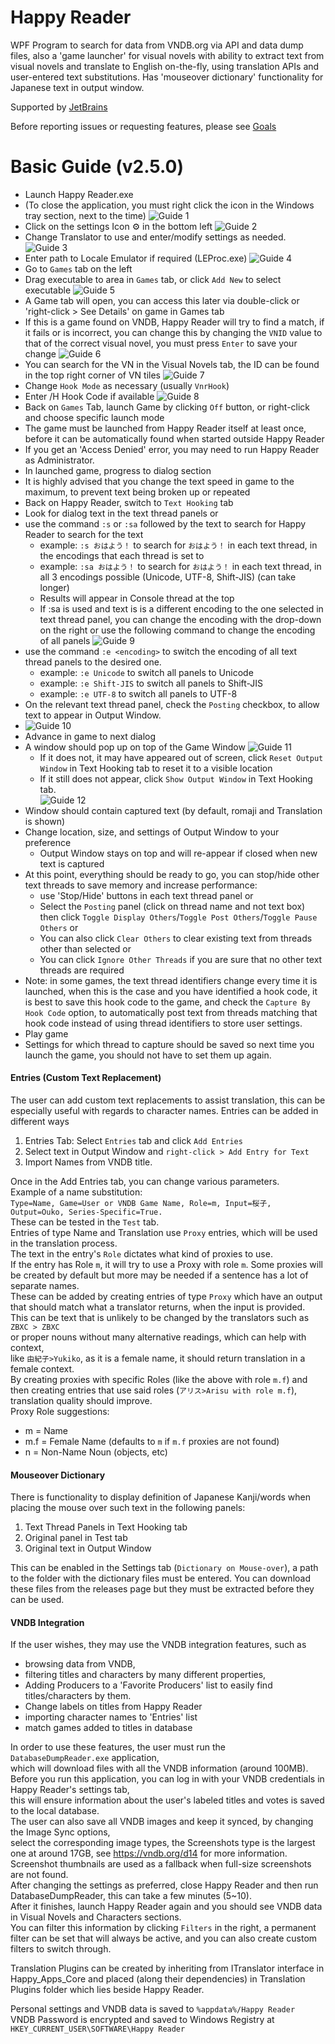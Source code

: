﻿# Happy Reader
WPF Program to search for data from VNDB.org via API and data dump files, also a 'game launcher' for visual novels with ability to extract text from visual novels and translate to English on-the-fly, using translation APIs and user-entered text substitutions.
Has 'mouseover dictionary' functionality for Japanese text in output window.
  
Supported by [JetBrains](https://www.jetbrains.com/?from=HappyReaderByZoltanar)

Before reporting issues or requesting features, please see [Goals](https://github.com/Zoltanar/Happy-Reader/blob/master/Goals.md)

# Basic Guide (v2.5.0)

- Launch Happy Reader.exe  
- (To close the application, you must right click the icon in the Windows tray section, next to the time)
![Guide 1](GuideImages/Guide-100.png)
- Click on the settings Icon ⚙️ in the bottom left
![Guide 2](GuideImages/Guide-200.png)
- Change Translator to use and enter/modify settings as needed.
![Guide 3](GuideImages/Guide-300.png)
- Enter path to Locale Emulator if required (LEProc.exe)
![Guide 4](GuideImages/Guide-400.png)
- Go to `Games` tab on the left
- Drag executable to area in `Games` tab, or click `Add New` to select executable
![Guide 5](GuideImages/Guide-500.png)
- A Game tab will open, you can access this later via double-click or 'right-click > See Details' on game in Games tab
- If this is a game found on VNDB, Happy Reader will try to find a match, if it fails or is incorrect, you can change this by changing the `VNID` value to that of the correct visual novel, you must press `Enter` to save your change
![Guide 6](GuideImages/Guide-600.png)
- You can search for the VN in the Visual Novels tab, the ID can be found in the top right corner of VN tiles
![Guide 7](GuideImages/Guide-700.png)
- Change `Hook Mode` as necessary (usually `VnrHook`)
- Enter /H Hook Code if available
![Guide 8](GuideImages/Guide-800.png)
- Back on `Games` Tab, launch Game by clicking `Off` button, or right-click and choose specific launch mode
- The game must be launched from Happy Reader itself at least once, before it can be automatically found when started outside Happy Reader
- If you get an 'Access Denied' error, you may need to run Happy Reader as Administrator.
- In launched game, progress to dialog section
- It is highly advised that you change the text speed in game to the maximum, to prevent text being broken up or repeated
- Back on Happy Reader, switch to `Text Hooking` tab
- Look for dialog text in the text thread panels or
- use the command `:s` or `:sa` followed by the text to search for Happy Reader to search for the text
  - example: `:s おはよう！` to search for `おはよう！` in each text thread, in the encodings that each thread is set to
  - example: `:sa おはよう！` to search for `おはよう！` in each text thread, in all 3 encodings possible (Unicode, UTF-8, Shift-JIS) (can take longer)
  - Results will appear in Console thread at the top
  - If \:sa is used and text is is a different encoding to the one selected in text thread panel, you can change the encoding with the drop-down on the right or use the following command to change the encoding of all panels
  ![Guide 9](GuideImages/Guide-900.png)
- use the command `:e <encoding>` to switch the encoding of all text thread panels to the desired one.
  - example: `:e Unicode` to switch all panels to Unicode
  - example: `:e Shift-JIS` to switch all panels to Shift-JIS
  - example: `:e UTF-8` to switch all panels to UTF-8
- On the relevant text thread panel, check the `Posting` checkbox, to allow text to appear in Output Window.
- ![Guide 10](GuideImages/Guide-1000.png)
- Advance in game to next dialog
- A window should pop up on top of the Game Window
![Guide 11](GuideImages/Guide-1100.png)
  - If it does not, it may have appeared out of screen, click `Reset Output Window` in Text Hooking tab to reset it to a visible location
  - If it still does not appear, click `Show Output Window` in Text Hooking tab.  
![Guide 12](GuideImages/Guide-1200.png)
- Window should contain captured text (by default, romaji and Translation is shown)
- Change location, size, and settings of Output Window to your preference
  - Output Window stays on top and will re-appear if closed when new text is captured
- At this point, everything should be ready to go, you can stop/hide other text threads to save memory and increase performance:
  - use 'Stop/Hide' buttons in each text thread panel or
  - Select the `Posting` panel (click on thread name and not text box) then click `Toggle Display Others`/`Toggle Post Others`/`Toggle Pause Others` or
  - You can also click `Clear Others` to clear existing text from threads other than selected or
  - You can click `Ignore Other Threads` if you are sure that no other text threads are required
- Note: in some games, the text thread identifiers change every time it is launched, when this is the case and you have identified a hook code, it is best to save this hook code to the game, and check the `Capture By Hook Code` option, to automatically post text from threads matching that hook code instead of using thread identifiers to store user settings.
- Play game
- Settings for which thread to capture should be saved so next time you launch the game, you should not have to set them up again.

#### Entries (Custom Text Replacement)

The user can add custom text replacements to assist translation, this can be especially useful with regards to character names.
Entries can be added in different ways
1. Entries Tab: Select `Entries` tab and click `Add Entries`
2. Select text in Output Window and `right-click > Add Entry for Text`
3. Import Names from VNDB title.  

Once in the Add Entries tab, you can change various parameters.  
Example of a name substitution:  
`Type=Name, Game=User or VNDB Game Name, Role=m, Input=桜子, Output=Ouko, Series-Specific=True.`  
These can be tested in the `Test` tab.  
Entries of type Name and Translation use `Proxy` entries, which will be used in the translation process.  
The text in the entry's `Role` dictates what kind of proxies to use.  
If the entry has Role `m`, it will try to use a Proxy with role `m`.
Some proxies will be created by default but more may be needed if a sentence has a lot of separate names.  
These can be added by creating entries of type `Proxy` which have an output that should match what a translator returns, when the input is provided.  
This can be text that is unlikely to be changed by the translators such as `ZBXC > ZBXC`  
or proper nouns without many alternative readings, which can help with context,  
like `由紀子>Yukiko`, as it is a female name, it should return translation in a female context.  
By creating proxies with specific Roles (like the above with role `m.f`) and then creating entries that use said roles (`アリス>Arisu with role m.f`), translation quality should improve.  
Proxy Role suggestions:
- m = Name
- m.f = Female Name (defaults to `m` if `m.f` proxies are not found)
- n = Non-Name Noun (objects, etc)

#### Mouseover Dictionary

There is functionality to display definition of Japanese Kanji/words when placing the mouse over such text in the following panels:
1. Text Thread Panels in Text Hooking tab
2. Original panel in Test tab
3. Original text in Output Window

This can be enabled in the Settings tab (`Dictionary on Mouse-over`), a path to the folder with the dictionary files must be entered.
You can download these files from the releases page but they must be extracted before they can be used.

#### VNDB Integration

If the user wishes, they may use the VNDB integration features, such as 
- browsing data from VNDB, 
- filtering titles and characters by many different properties, 
- Adding Producers to a 'Favorite Producers' list to easily find titles/characters by them.
- Change labels on titles from Happy Reader
- importing character names to 'Entries' list
- match games added to titles in database  

In order to use these features, the user must run the `DatabaseDumpReader.exe` application,  
which will download files with all the VNDB information (around 100MB).  
Before you run this application, you can log in with your VNDB credentials in Happy Reader's settings tab,  
this will ensure information about the user's labeled titles and votes is saved to the local database.  
The user can also save all VNDB images and keep it synced, by changing the Image Sync options,  
select the corresponding image types, the Screenshots type is the largest one at around 17GB, see https://vndb.org/d14 for more information.  
Screenshot thumbnails are used as a fallback when full-size screenshots are not found.  
After changing the settings as preferred, close Happy Reader and then run DatabaseDumpReader, this can take a few minutes (5~10).  
After it finishes, launch Happy Reader again and you should see VNDB data in Visual Novels and Characters sections.  
You can filter this information by clicking `Filters` in the right, a permanent filter can be set that will always be active, and you can also create custom filters to switch through.

Translation Plugins can be created by inheriting from ITranslator interface in Happy_Apps_Core and placed (along their dependencies) in Translation Plugins folder which lies beside Happy Reader.

Personal settings and VNDB data is saved to `%appdata%/Happy Reader`  
VNDB Password is encrypted and saved to Windows Registry at `HKEY_CURRENT_USER\SOFTWARE\Happy Reader`
